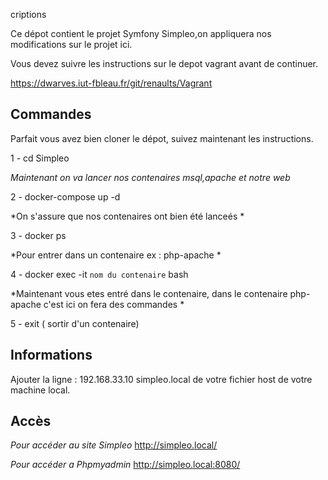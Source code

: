 criptions

Ce dépot contient le projet Symfony Simpleo,on appliquera nos modifications sur le projet ici.

Vous devez suivre les instructions sur le depot vagrant avant de continuer.

https://dwarves.iut-fbleau.fr/git/renaults/Vagrant


## Commandes

Parfait vous avez bien cloner le dépot, suivez maintenant les instructions.

1 - cd Simpleo

*Maintenant on va lancer nos contenaires msql,apache et notre web*

2 - docker-compose up -d 

*On s'assure que nos contenaires ont bien été lanceés *

3 - docker ps

*Pour entrer dans un contenaire
ex : php-apache
*

4 - docker exec -it `nom du contenaire` bash 

*Maintenant vous etes entré dans le contenaire, dans le contenaire php-apache c'est ici on fera des commandes 
*

5 - exit ( sortir d'un contenaire)


## Informations

Ajouter la ligne : 192.168.33.10 simpleo.local
de votre fichier host de votre machine local.
## Accès

*Pour accéder au site Simpleo* 
http://simpleo.local/

*Pour accéder a Phpmyadmin*
http://simpleo.local:8080/
